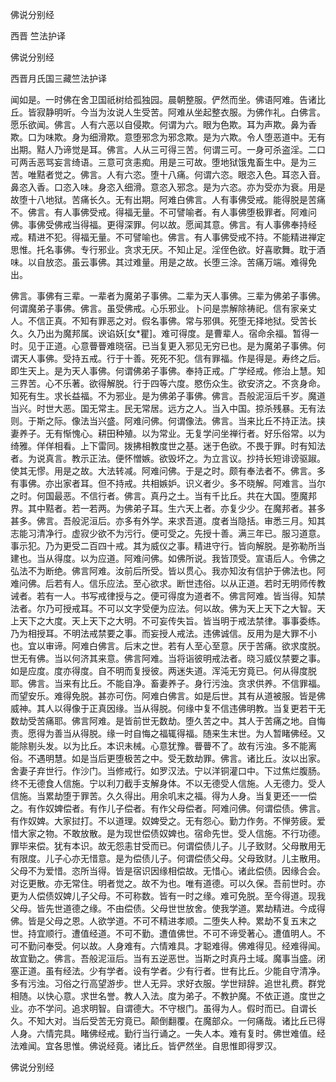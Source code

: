   佛说分别经  

西晋 竺法护译  

佛说分别经  

西晋月氏国三藏竺法护译  

闻如是。一时佛在舍卫国祇树给孤独园。晨朝整服。俨然而坐。佛语阿难。告诸比丘。皆寂静明听。今当为汝说人生受苦。阿难从坐起整衣服。为佛作礼。白佛言。愿乐欲闻。佛言。人有六恶以自侵欺。何谓为六。眼为色欺。耳为声欺。鼻为香欺。口为味欺。身为细滑欺。意堕邪念为邪念欺。是为六欺。令人堕恶道中。无有出期。黠人乃谛觉是耳。佛言。人从三可得三苦。何谓三可。一身可杀盗淫。二口可两舌恶骂妄言绮语。三意可贪恚痴。用是三可故。堕地狱饿鬼畜生中。是为三苦。唯黠者觉之。佛言。人有六恣。堕十八痛。何谓六恣。眼恣入色。耳恣入音。鼻恣入香。口恣入味。身恣入细滑。意恣入邪念。是为六恣。亦为受亦为衰。用是故堕十八地狱。苦痛长久。无有出期。阿难白佛言。人有事佛受戒。能得脱是苦痛不。佛言。有人事佛受戒。得福无量。不可譬喻者。有人事佛堕极罪者。阿难问佛。事佛受佛戒当得福。更得深罪。何以故。愿闻其意。佛言。有人事佛奉持经戒。精进不犯。得福无量。不可譬喻也。佛言。有人事佛受戒不持。不能精进禅定思惟。托名事佛。专行邪业。贪求无厌。不知止足。淫侄色欲。好喜歌舞。耽于酒味。以自放恣。虽云事佛。其过难量。用是之故。长堕三涂。苦痛万端。难得免出。  

佛言。事佛有三辈。一辈者为魔弟子事佛。二辈为天人事佛。三辈为佛弟子事佛。何谓魔弟子事佛。佛言。虽受佛戒。心乐邪业。卜问是祟解除祷祀。信有家亲丈人。不信正真。不知有罪恶之对。假名事佛。常与邪俱。死堕无择地狱。受苦长久。久乃出为魔邦属。谀谄妖[女*瞿]。难可得度。是曹辈人。宿命余福。暂得一时。见于正道。心意瞢瞢难晓宿。已当复更入邪见无穷已也。是为魔弟子事佛。何谓天人事佛。受持五戒。行于十善。死死不犯。信有罪福。作是得是。寿终之后。即生天上。是为天人事佛。何谓佛弟子事佛。奉持正戒。广学经戒。修治上慧。知三界苦。心不乐著。欲得解脱。行于四等六度。愍伤众生。欲安济之。不贪身命。知死有生。求长益福。不为邪业。是为佛弟子事佛。佛言。吾般泥洹后千岁。魔道当兴。时世大恶。国无常主。民无常居。远方之人。当入中国。掠杀残暴。无有法则。于斯之际。像法当兴盛。阿难问佛。何谓像法。佛言。当来比丘不持正法。挟妻养子。无有惭愧心。耕田种殖。以为常业。无复学问坐禅行者。好乐俗常。以为绮雅。佯佯相看。上下雷同。拨拂相教度世之基。迷于色欲。不畏于罪。时有知法者。为说真言。教示正法。便怀憎嫉。欲毁坏之。为立言议。抄持长短诽谤驱踧。使其无憀。用是之故。大法转减。阿难问佛。于是之时。颇有奉法者不。佛言。多有事佛。亦出家者耳。但不持戒。共相嫉妒。识义者少。多不晓解。阿难言。当尔之时。何国最恶。不信行者。佛言。真丹之土。当有千比丘。共在大国。堕魔邦界。其中黠者。若一若两。为佛弟子耳。生六天上者。亦复少少。在魔邦者。甚多甚多。佛言。吾般泥洹后。亦多有外学。来求吾道。度者当隐括。审悉三月。知其志能习清净行。虚寂少欲不为污行。便可受之。先授十善。满三年已。服习道意。事示犯。乃为更受二百四十戒。其为威仪之事。精进守行。皆向解脱。是弥勒所当建也。当从得度。以为应道。阿难问佛。如佛所说。我皆顶受。宣语后人。令佛之弘法不为断绝。佛言阿难。汝前后所受。皆以贯心。我亦知汝有信护于佛法也。阿难问佛。后若有人。信乐应法。至心欲求。断世违俗。以从正道。若时无明师传教诫者。若有一人。书写戒律授与之。便可得度为道者不。佛言阿难。皆当得。知禁法者。尔乃可授戒耳。不可以文字受便为应法。何以故。佛为天上天下之大智。天上天下之大度。天上天下之大明。不可妄传失旨。皆当明于戒法禁律。事事委练。乃为相授耳。不明法戒禁要之事。而妄授人戒法。违佛诚信。反用为是大罪不小也。宜以审谛。阿难白佛言。后末之世。若有人至心至意。厌于苦痛。欲求度脱。世无有佛。当以何济其来意。佛言阿难。当将诣彼明戒法者。晓习威仪禁要之事。如是应度。度亦得度。自不明而复授彼。两迷失道。浑沌无穷竟已。何从得度脱耶。佛言。当来有比丘。不能自净。畜妻养子。身行污浊。贪求供养。不信罪福。而望安乐。难得免脱。甚亦可伤。阿难白佛言。如是后世。其有从道被服。皆是佛威神。其人以得像于正真因缘。当从得脱。何缘中复不信违佛明教。当复更若干无数劫受苦痛耶。佛言阿难。是皆前世无数劫。堕久苦之中。其人于苦痛之地。自悔责。愿得为善当从得脱。缘一时自悔之福辄得福。随来生末世。为人暂睹佛经。又能除剔头发。以为比丘。本识未械。心意犹豫。瞢瞢不了。故有污浊。多不能离俗。不遇明慧。如是当后更堕极苦之中。受无数劫罪。佛言。诸比丘。汝以出家。舍妻子弃世行。作沙门。当修戒行。如罗汉法。宁以洋铜灌口中。下过焦烂腹肠。终不无德食人信施。宁以利刀截手支解身体。不以无德受人信施。人无德力。受人信施。当累劫堕于罪苦。久久得出。用余叽末之福。得为人身。当复更还一一偿之。有作奴婢偿者。有作儿子偿者。有作父母偿者。阿难问佛。何谓偿债。佛言。有作奴婢。大家挝打。不以道理。奴婢受之。无有怨心。勤力作务。不惮劳疲。爱惜大家之物。不敢放散。是为现世偿债奴婢也。宿命先世。受人信施。不行功德。罪毕来偿。犹有本识。故无怨恚甘受而已。何谓偿债儿子。儿子致财。父母散用无有限度。儿子心亦无惜意。是为偿债儿子。何谓偿债父母。父母致财。儿主散用。父母不为爱惜。恣所当得。皆是宿识因缘相偿故。无惜心。诸此偿债。因缘合会。对讫更散。亦无常住。明者觉之。故不为也。唯有道德。可以久保。吾前世时。亦更为人偿债奴婢儿子父母。不可称数。皆有一时之缘。难可免脱。至今得道。现我父母。皆先世道德之缘。不由偿债。父母世世放舍。使我学道。累劫精进。今成得佛。皆是父母之恩。人欲学道。不可不精进孝顺。二堕失人种。累劫不复五末之世。持宜顺行。遭值经道。不可不勤。遭值佛世。不可不谛受著心。遭值明人。不可不勤问奉受。何以故。人身难有。六情难具。才聪难得。佛难得见。经难得闻。故宜勤之。佛言。吾般泥洹后。当有五逆恶世。当斯之时真丹土域。魔事当盛。闭塞正道。虽有经法。少有学者。设有学者。少有行者。世有比丘。少能自守清净。多有污浊。习俗之行高望游步。世人无异。求好衣服。学世辩辞。追世礼费。群党相随。以快心意。求世名誉。教人入法。度为弟子。不教护魔。不依正道。度世之业。亦不学问。追求明智。自谓德大。不守根门。虽得为人。假时而已。自谓长久。不知大对。当后受苦无穷竟已。颠倒翻覆。在魔部众。一何痛哉。诸比丘已得人身。六情完具。睹佛经戒。勤行当行诵之。一失人本。难有复时。佛世难值。经法难闻。宜各思惟。佛说经竟。诸比丘。皆俨然坐。自思惟即得罗汉。  

佛说分别经  
